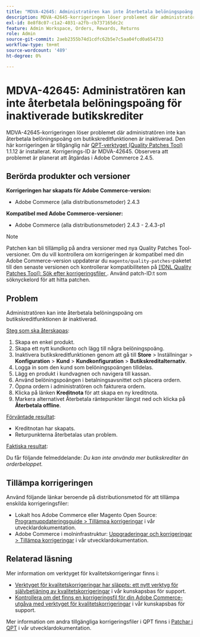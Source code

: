 ```yaml
---
title: "MDVA-42645: Administratören kan inte återbetala belöningspoäng för inaktiverad butikskredit"
description: MDVA-42645-korrigeringen löser problemet där administratören inte kan återbetala belöningspoäng om butikskreditfunktionen är inaktiverad. Den här korrigeringen är tillgänglig när [QPT-verktyget (Quality Patches Tool)](/help/announcements/adobe-commerce-announcements/magento-quality-patches-released-new-tool-to-self-serve-quality-patches.md) 1.1.12 är installerat. Korrigerings-ID är MDVA-42645. Observera att problemet är planerat att åtgärdas i Adobe Commerce 2.4.5.
exl-id: 8e8f8c07-c1a2-4031-a2fb-cb737165dc2c
feature: Admin Workspace, Orders, Rewards, Returns
role: Admin
source-git-commit: 2aeb2355b74d1cdfc62b5e7c5aa04fcd0a654733
workflow-type: tm+mt
source-wordcount: '489'
ht-degree: 0%

---
```


# MDVA-42645: Administratören kan inte återbetala belöningspoäng för inaktiverade butikskrediter

MDVA-42645-korrigeringen löser problemet där administratören inte kan återbetala belöningspoäng om butikskreditfunktionen är inaktiverad. Den här korrigeringen är tillgänglig när [QPT-verktyget (Quality Patches Tool)](/help/announcements/adobe-commerce-announcements/magento-quality-patches-released-new-tool-to-self-serve-quality-patches.md) 1.1.12 är installerat. Korrigerings-ID är MDVA-42645. Observera att problemet är planerat att åtgärdas i Adobe Commerce 2.4.5.

## Berörda produkter och versioner

**Korrigeringen har skapats för Adobe Commerce-version:**

* Adobe Commerce (alla distributionsmetoder) 2.4.3

**Kompatibel med Adobe Commerce-versioner:**

* Adobe Commerce (alla distributionsmetoder) 2.4.3 - 2.4.3-p1

>[!NOTE]
>
>Patchen kan bli tillämplig på andra versioner med nya Quality Patches Tool-versioner. Om du vill kontrollera om korrigeringen är kompatibel med din Adobe Commerce-version uppdaterar du `magento/quality-patches`-paketet till den senaste versionen och kontrollerar kompatibiliteten på [[!DNL Quality Patches Tool]: Sök efter korrigeringsfiler ](https://experienceleague.adobe.com/tools/commerce-quality-patches/index.html). Använd patch-ID:t som söknyckelord för att hitta patchen.

## Problem

Administratören kan inte återbetala belöningspoäng om butikskreditfunktionen är inaktiverad.

<u>Steg som ska återskapas</u>:

1. Skapa en enkel produkt.
1. Skapa ett nytt kundkonto och lägg till några belöningspoäng.
1. Inaktivera butikskreditfunktionen genom att gå till **Store** > Inställningar > **Konfiguration** > **Kund** > **Kundkonfiguration** > **Butikskreditalternativ**.
1. Logga in som den kund som belöningspoängen tilldelas.
1. Lägg en produkt i kundvagnen och navigera till kassan.
1. Använd belöningspoängen i betalningsavsnittet och placera ordern.
1. Öppna ordern i administratören och fakturera ordern.
1. Klicka på länken **Kreditnota** för att skapa en ny kreditnota.
1. Markera alternativet Återbetala räntepunkter längst ned och klicka på **Återbetala offline**.

<u>Förväntade resultat</u>:

* Kreditnotan har skapats.
* Returpunkterna återbetalas utan problem.

<u>Faktiska resultat</u>:

Du får följande felmeddelande: *Du kan inte använda mer butikskrediter än orderbeloppet.*

## Tillämpa korrigeringen

Använd följande länkar beroende på distributionsmetod för att tillämpa enskilda korrigeringsfiler:

* Lokalt hos Adobe Commerce eller Magento Open Source: [Programuppdateringsguide > Tillämpa korrigeringar](https://experienceleague.adobe.com/en/docs/commerce-operations/tools/quality-patches-tool/usage) i vår utvecklardokumentation.
* Adobe Commerce i molninfrastruktur: [Uppgraderingar och korrigeringar > Tillämpa korrigeringar](https://experienceleague.adobe.com/en/docs/commerce-cloud-service/user-guide/develop/upgrade/apply-patches) i vår utvecklardokumentation.

## Relaterad läsning

Mer information om verktyget för kvalitetskorrigeringar finns i:

* [Verktyget för kvalitetskorrigeringar har släppts: ett nytt verktyg för självbetjäning av kvalitetskorrigeringar](/help/announcements/adobe-commerce-announcements/magento-quality-patches-released-new-tool-to-self-serve-quality-patches.md) i vår kunskapsbas för support.
* [Kontrollera om det finns en korrigeringsfil för din Adobe Commerce-utgåva med verktyget för kvalitetskorrigeringar](/help/support-tools/patches-available-in-qpt-tool/check-patch-for-magento-issue-with-magento-quality-patches.md) i vår kunskapsbas för support.

Mer information om andra tillgängliga korrigeringsfiler i QPT finns i [Patchar i QPT](https://experienceleague.adobe.com/tools/commerce-quality-patches/index.html) i vår utvecklardokumentation.
